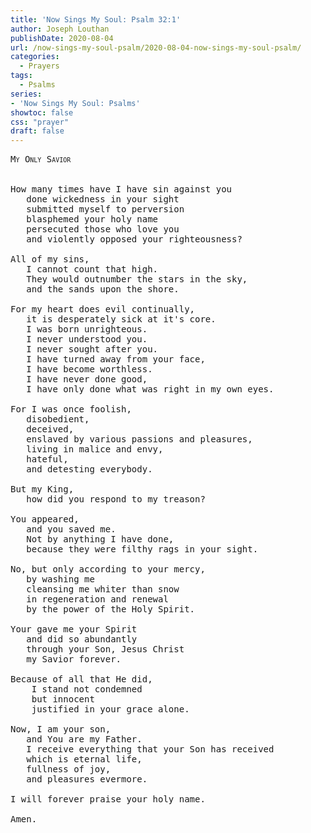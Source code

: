 ```yaml
---
title: 'Now Sings My Soul: Psalm 32:1'
author: Joseph Louthan
publishDate: 2020-08-04
url: /now-sings-my-soul-psalm/2020-08-04-now-sings-my-soul-psalm/
categories:
  - Prayers
tags:
  - Psalms
series:
- 'Now Sings My Soul: Psalms'
showtoc: false
css: "prayer"
draft: false
---
```

<pre>
<div style="font-variant: small-caps;">My Only Savior</div>
&nbsp;
How many times have I have sin against you
   done wickedness in your sight
   submitted myself to perversion
   blasphemed your holy name
   persecuted those who love you
   and violently opposed your righteousness?
 
All of my sins,
   I cannot count that high.
   They would outnumber the stars in the sky,
   and the sands upon the shore.
 
For my heart does evil continually,
   it is desperately sick at it's core.
   I was born unrighteous.
   I never understood you.
   I never sought after you.
   I have turned away from your face,
   I have become worthless.
   I have never done good,
   I have only done what was right in my own eyes.
 
For I was once foolish, 
   disobedient, 
   deceived, 
   enslaved by various passions and pleasures, 
   living in malice and envy, 
   hateful, 
   and detesting everybody.
 
But my King,
   how did you respond to my treason?
 
You appeared,
   and you saved me.
   Not by anything I have done,
   because they were filthy rags in your sight.

No, but only according to your mercy,
   by washing me
   cleansing me whiter than snow
   in regeneration and renewal
   by the power of the Holy Spirit.
 
Your gave me your Spirit
   and did so abundantly
   through your Son, Jesus Christ
   my Savior forever.
 
Because of all that He did,
    I stand not condemned
    but innocent
    justified in your grace alone.
  
Now, I am your son,
   and You are my Father.
   I receive everything that your Son has received
   which is eternal life,
   fullness of joy,
   and pleasures evermore.
 
I will forever praise your holy name.

Amen.
</pre>